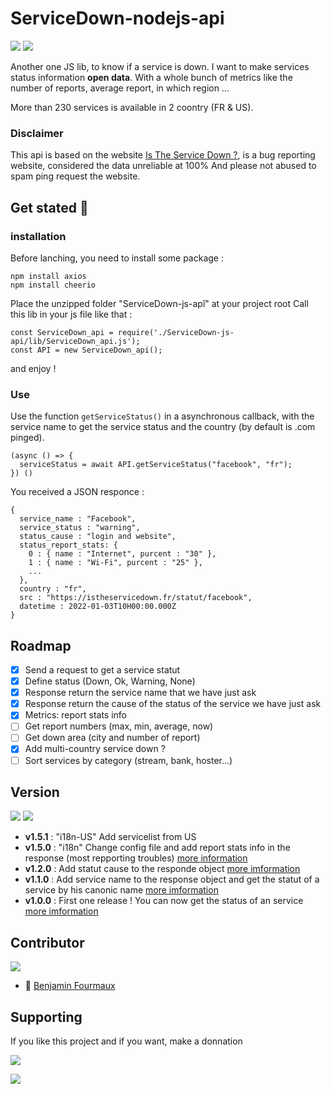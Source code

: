 # ServiceDown-nodejs-api
[![](https://badgen.net/badge/Node.JS/%3E%3D%2010.16.0/green)]()
[![](https://badgen.net/badge/Down/detector/red)]()

Another one JS lib, to know if a service is down.
I want to make services status information **open data**.
With a whole bunch of metrics like the number of reports, average report, in which region ...

More than 230 services is available in 2 coontry (FR & US).

### Disclaimer
This api is based on the website [Is The Service Down ?](https://istheservicedown.com/), is a bug reporting website, considered the data unreliable at 100%
And please not abused to spam ping request the website.

## Get stated :rocket:
### installation
Before lanching, you need to install some package :
```
npm install axios
npm install cheerio
```
Place the unzipped folder "ServiceDown-js-apî" at your project root
Call this lib in your js file like that :
```
const ServiceDown_api = require('./ServiceDown-js-api/lib/ServiceDown_api.js');
const API = new ServiceDown_api();
```
and enjoy !

### Use
Use the function ``getServiceStatus()`` in a asynchronous callback, with the service name to get the service status and the country (by default is .com pinged). 
```
(async () => {
  serviceStatus = await API.getServiceStatus("facebook", "fr");
}) ()
```
You received a JSON responce :
```
{
  service_name : "Facebook",
  service_status : "warning",
  status_cause : "login and website",
  status_report_stats: {
    0 : { name : "Internet", purcent : "30" },
    1 : { name : "Wi-Fi", purcent : "25" },
    ...
  },
  country : "fr",
  src : "https://istheservicedown.fr/statut/facebook",
  datetime : 2022-01-03T10H00:00.000Z
}
```

## Roadmap
- [x] Send a request to get a service statut
- [x] Define status (Down, Ok, Warning, None)
- [x] Response return the service name that we have just ask
- [x] Response return the cause of the status of the service we have just ask 
- [x] Metrics: report stats info
- [ ] Get report numbers (max, min, average, now)
- [ ] Get down area (city and number of report)
- [x] Add multi-country service down ?
- [ ] Sort services by category (stream, bank, hoster...)

## Version
[![](https://badgen.net/github/tag/BenjaminFourmaux/ServiceDown-js-api?cache=600)](https://github.com/BenjaminFourmaux/ServiceDown-js-api/tags) [![](https://badgen.net/github/release/BenjaminFourmaux/ServiceDown-js-api?cache=600)](https://github.com/BenjaminFourmaux/ServiceDown-js-api/releases)

- **v1.5.1** : "i18n-US" Add servicelist from US
- **v1.5.0** : "i18n" Change config file and add report stats info in the response (most repporting troubles) [more information](CHANGELOG.md#one-v150)
- **v1.2.0** : Add statut cause to the responde object [more imformation](CHANGELOG.md#one-v120)
- **v1.1.0** : Add service name to the response object and get the statut of a service by his canonic name [more imformation](CHANGELOG.md#one-v110)
- **v1.0.0** : First one release ! You can now get the status of an service [more imformation](CHANGELOG.md#one-v100)

## Contributor
[![](https://badgen.net/github/contributors/BenjaminFourmaux/ServiceDown-js-api)](https://github.com/BenjaminFourmaux/ServiceDown-js-api/graphs/contributors)
- :crown: [Benjamin Fourmaux](https://github.com/BenjaminFourmaux)

## Supporting
If you like this project and if you want, make a donnation

[![](https://img.shields.io/badge/PayPal-00457C?style=for-the-badge&logo=paypal&logoColor=white)](https://streamlabs.com/techben-googlefanfr)




[![](http://ForTheBadge.com/images/badges/built-with-love.svg)]()
